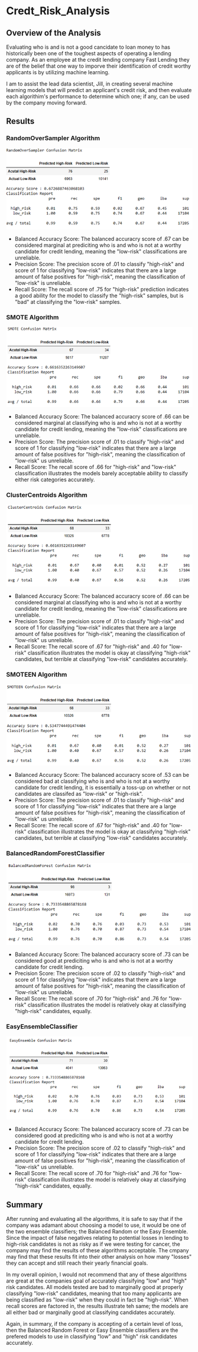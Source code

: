 # Credt_Risk_Analysis
## Overview of the Analysis
Evaluating who is and is not a good cancidate to loan money to has historically been one of the toughest aspects of operating a lending company. As an employee at the credit lending company Fast Lending they are of the belief that one way to imporve their identification of credit worthy applicants is by utilizing machine learning.

I am to assist the lead data scientist, Jill, in creating several machine learning models that will predict an applicant's credit risk, and then evaluate each algorithim's performance to determine which one; if any, can be used by the company moving forward.

## Results
### RandomOverSampler Algorithm
![RandomOverSampler](https://github.com/Caracalla1081/Credt_Risk_Analysis/blob/8a6f5b3bbe609473b9b339935ce48205112d02f4/Images/RandomOverSampler%20Algorithm.png)
- Balanced Accuracy Score: The balanced accuracry score of .67 can be considered marginal at prediciting who is and who is not at a worthy candidate for credit lending, meaning the "low-risk" classifications are unreliable.
- Precision Score: The precision score of .01 to classify "high-risk" and score of 1 for classifying "low-risk" indicates that there are a large amount of false positives for "high-risk", meaning the classification of "low-risk" is unreliable.
- Recall Score: The recall score of .75 for "high-risk" prediction indicates a good ability for the model to classify the "high-risk" samples, but is "bad" at classifying the "low-risk" samples.

### SMOTE Algorithm
![SMOTE](https://github.com/Caracalla1081/Credt_Risk_Analysis/blob/8a6f5b3bbe609473b9b339935ce48205112d02f4/Images/SMOTE%20Algorithm.png)
- Balanced Accuracy Score: The balanced accuracry score of .66 can be considered marginal at classifying who is and who is not at a worthy candidate for credit lending, meaning the "low-risk" classifications are unreliable.
- Precision Score: The precision score of .01 to classify "high-risk" and score of 1 for classifying "low-risk" indicates that there are a large amount of false positives for "high-risk", meaning the classification of "low-risk" us unreliable.
- Recall Score: The recall score of .66 for "high-risk" and "low-risk" classification illustrates the models barely acceptable ability to classify either risk categories accurately.
 
 
### ClusterCentroids Algorithm
![ClusterCentroids](https://github.com/Caracalla1081/Credt_Risk_Analysis/blob/8a6f5b3bbe609473b9b339935ce48205112d02f4/Images/ClusterCentroids%20Algorithm.png)
- Balanced Accuracy Score: The balanced accuracry score of .66 can be considered marginal at classifying who is and who is not at a worthy candidate for credit lending, meaning the "low-risk" classifications are unreliable.
- Precision Score: The precision score of .01 to classify "high-risk" and score of 1 for classifying "low-risk" indicates that there are a large amount of false positives for "high-risk", meaning the classification of "low-risk" us unreliable.
- Recall Score: The recall score of .67 for "high-risk" and .40 for "low-risk" classification illustrates the model is okay at classifying "high-risk" candidates, but terrible at classifying "low-risk" candidates accurately.
 
### SMOTEEN Algorithm
![SMOTEEN](https://github.com/Caracalla1081/Credt_Risk_Analysis/blob/8a6f5b3bbe609473b9b339935ce48205112d02f4/Images/SMOTEEN%20Algorithm.png)
- Balanced Accuracy Score: The balanced accuracry score of .53 can be considered bad at classifying who is and who is not at a worthy candidate for credit lending, it is essentially a toss-up on whether or not candidates are classifed as "low-risk" or "high-risk".
- Precision Score: The precision score of .01 to classify "high-risk" and score of 1 for classifying "low-risk" indicates that there are a large amount of false positives for "high-risk", meaning the classification of "low-risk" us unreliable.
- Recall Score: The recall score of .67 for "high-risk" and .40 for "low-risk" classification illustrates the model is okay at classifying "high-risk" candidates, but terrible at classifying "low-risk" candidates accurately.
 

### BalancedRandomForestClassifier
![BalancedRandomForestClassifier](https://github.com/Caracalla1081/Credt_Risk_Analysis/blob/8a6f5b3bbe609473b9b339935ce48205112d02f4/Images/BalancedRandomForestClassifier%20Algorithm.png)
- Balanced Accuracy Score: The balanced accuracry score of .73 can be considered good at prediciting who is and who is not at a worthy candidate for credit lending.
- Precision Score: The precision score of .02 to classify "high-risk" and score of 1 for classifying "low-risk" indicates that there are a large amount of false positives for "high-risk", meaning the classification of "low-risk" us unreliable.
- Recall Score: The recall score of .70 for "high-risk" and .76 for "low-risk" classification illustrates the model is relatively okay at classifying "high-risk" candidates, equally.

### EasyEnsembleClassifier
![EasyEnsembleClassifier](https://github.com/Caracalla1081/Credt_Risk_Analysis/blob/8a6f5b3bbe609473b9b339935ce48205112d02f4/Images/EasyEnsembleClassifier%20Algorithm.png)
- Balanced Accuracy Score: The balanced accuracry score of .73 can be considered good at prediciting who is and who is not at a worthy candidate for credit lending.
- Precision Score: The precision score of .02 to classify "high-risk" and score of 1 for classifying "low-risk" indicates that there are a large amount of false positives for "high-risk", meaning the classification of "low-risk" us unreliable.
- Recall Score: The recall score of .70 for "high-risk" and .76 for "low-risk" classification illustrates the model is relatively okay at classifying "high-risk" candidates, equally.

## Summary
After running and evaluating all the algorithms, it is safe to say that if the company was adamant about choosing a model to use, it would be one of the two ensemble classifiers; the Balanced Random or the Easy Ensemble. Since the impact of false negatives relating to potential losses in lending to high-risk candidates is not as risky as if we were testing for cancer, the company may find the results of these algorithms acceptable. The cmpany may find that these results fit into their other analysis on how many "losses" they can accept and still reach their yearly financial goals.

In my overall opinion, I would not recommend that any of these algorithms are great at the companies goal of accurately classifying "low" and "high" risk candidates. All models tested are bad to marginally good at properly classifying "low-risk" candidates, meaning that too many applicants are being classified as "low-risk" when they could in fact be "high-risk". When recall scores are factored in, the results illustrate teh same; the models are all either bad or marginally good at classifying candidates accurately.

Again, in summary, if the company is accepting of a certain level of loss, then the Balanced Random Forest or Easy Ensemble classifiers are the prefered models to use in classifying "low" and "high" risk candidates accurately.
